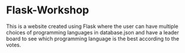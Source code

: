 # Flask-Workshop 
This is a website created using Flask where the user can have multiple choices of programming languages in database.json and have a leader board to see which programming language is the best according to the votes.
